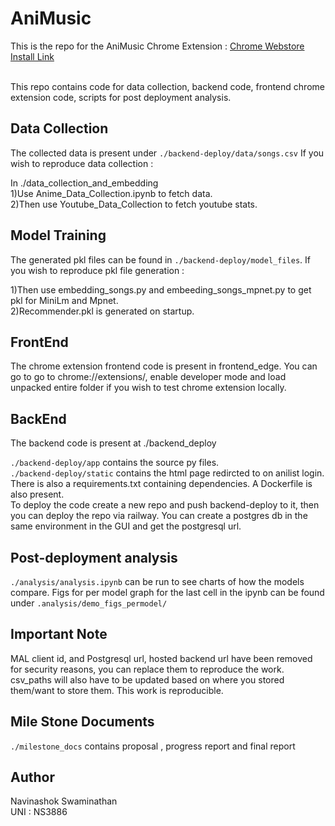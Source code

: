 # AniMusic

This is the repo for the AniMusic Chrome Extension : [Chrome Webstore Install Link](https://chromewebstore.google.com/detail/bpnflfbnnekkledjfcdnkaoanfkflpho?utm_source=item-share-cb)

<br/>
This repo contains code for data collection, backend code, frontend chrome extension code, scripts for post deployment analysis.  <br/>





## Data Collection

The collected data is present under `./backend-deploy/data/songs.csv` If you wish to reproduce data collection :  <br/>

In ./data_collection_and_embedding <br/>
1)Use Anime_Data_Collection.ipynb to fetch data. <br/>
2)Then use Youtube_Data_Collection to fetch youtube stats. <br/>





## Model Training

The generated pkl files can be found in `./backend-deploy/model_files`. If you wish to reproduce pkl file generation : <br/>

1)Then use embedding_songs.py and embeeding_songs_mpnet.py to get pkl for MiniLm and Mpnet. <br/>
2)Recommender.pkl is generated on startup. <br/>


## FrontEnd

The chrome extension frontend code is present in frontend_edge. You can  go to go to chrome://extensions/, enable developer mode and load unpacked entire folder if you wish to test chrome extension locally. <br/>




## BackEnd

The backend code is present at ./backend_deploy <br/>

 `./backend-deploy/app` contains the source py files. <br/>
  `./backend-deploy/static` contains the html page redircted to on anilist login. <br/> There is also a requirements.txt containing dependencies. A Dockerfile is also present. <br/> 
  To deploy the code create a new repo and push backend-deploy to it, then you can deploy the repo via railway. You can create a postgres db in the same environment in the GUI and get the postgresql url.




## Post-deployment analysis

`./analysis/analysis.ipynb` can be run to see charts of how the models compare. Figs for per model graph for the last cell in the ipynb can be found under `.analysis/demo_figs_permodel/`




## Important Note

MAL client id, and Postgresql url, hosted backend url have been removed for security reasons, you can replace them to reproduce the work. csv_paths will also have to be updated based on where you stored them/want to store them. This work is reproducible.


## Mile Stone Documents

`./milestone_docs` contains  proposal , progress report and final report

## Author

Navinashok Swaminathan <br/>
UNI : NS3886
